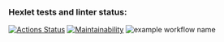 ### Hexlet tests and linter status:
[![Actions Status](https://github.com/MGMKLML/backend-project-lvl1/workflows/hexlet-check/badge.svg)](https://github.com/MGMKLML/backend-project-lvl1/actions)
[![Maintainability](https://api.codeclimate.com/v1/badges/a99a88d28ad37a79dbf6/maintainability)](https://codeclimate.com/github/codeclimate/codeclimate/maintainability)
![example workflow name](https://github.com/MGMKLML/backend-project-lvl1/workflows/Linter+Runner/badge.svg)